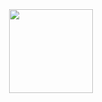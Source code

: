 <div id="header" align="center">
  <img src="https://www.shootdartsolutions.com/img/service/web-design.gif" width="150" height="150"/>
</div>
